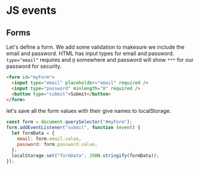 # JS events

## Forms

Let's define a form. We add some validation to makesure we include the email and password.
HTML has input types for email and password. `type="email"` requires and `@` somewhere and password
will show `***` for our password for security.

```html
<form id="myForm">
  <input type="email" placeholder="email" required />
  <input type="password" minlength="8" required />
  <button type="submit">Submit</button>
</form>
```

let's save all the form values with their give names to localStorage.

```javascript
const form = document.querySelector("#myForm");
form.addEventListener("submit", function (event) {
  let formData = {
    email: form.email.value,
    password: form.password.value,
  };
  localStorage.set("formData", JSON.stringify(formData));
});
```

